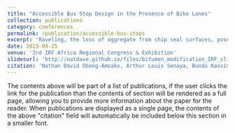 ```yaml
---
title: "Accessible Bus Stop Design in the Presence of Bike Lanes"
collection: publications
category: conferences
permalink: /publication/accessible-bus-stops
excerpt: 'Raveling, the loss of aggregate from chip seal surfaces, poses significant maintenance challenges and economic burdens for road agencies, especially in developing countries. This study explores the use of locally available waste materials, such as ground-tire rubber (GTR), as sustainable bitumen modifiers to mitigate raveling, finding that GTR-modified bitumen significantly reduces aggregate loss under adverse conditions, making it a viable alternative for improving chip seal performance.'
date: 2023-04-25
venue: '3rd IRF Africa Regional Congress & Exhibition'
slidesurl: 'http://natdave.github.io/files/bitumen_modification_IRF_slides.pdf'
citation: 'Nathan David Obeng-Amoako, Arthur Louis Senaya, Bundu Kassim, Francisca Owusu-Ansah, Eugene Damoah, Santus Worclachie, and Kenneth A. Tutu. (April 2023). &quot;Modification of Bitumen with Waste Materials for Enhanced Aggregate Retention in Surface-Dressed Roads.&quot; <i>3rd IRF Africa Regional Congress & Exhibition</i>: Accra, Ghana'
---
```


The contents above will be part of a list of publications, if the user clicks the link for the publication than the contents of section will be rendered as a full page, allowing you to provide more information about the paper for the reader. When publications are displayed as a single page, the contents of the above "citation" field will automatically be included below this section in a smaller font.
